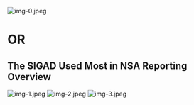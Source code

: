![img-0.jpeg](img-0.jpeg)

# OR 

## The SIGAD Used Most in NSA Reporting Overview
![img-1.jpeg](img-1.jpeg)
![img-2.jpeg](img-2.jpeg)
![img-3.jpeg](img-3.jpeg)
